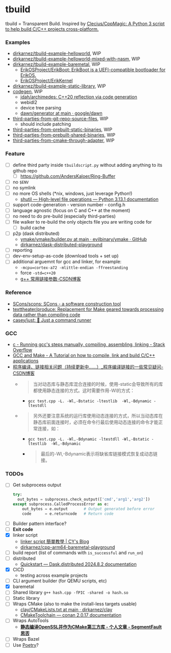 tbuild
======
tbuild = Transparent Build. Inspired by [Clecius/CppMagic: A Python 3 script to help build C/C++ projects cross-platform.](https://github.com/Clecius/CppMagic)

### Examples
- [dirkarnez/tbuild-example-helloworld](https://github.com/dirkarnez/tbuild-example-helloworld), WIP
- [dirkarnez/tbuild-example-helloworld-mixed-with-nasm](https://github.com/dirkarnez/tbuild-example-helloworld-mixed-with-nasm), WIP
- [dirkarnez/tbuild-example-baremetal](https://github.com/dirkarnez/tbuild-example-baremetal), WIP
  - [ErikOSProject/ErikBoot: ErikBoot is a UEFI-compatible bootloader for ErikOS.](https://github.com/ErikOSProject/ErikBoot)
  - [ErikOSProject/ErikKernel](https://github.com/ErikOSProject/ErikKernel)
- [dirkarnez/tbuild-example-static-library](https://github.com/dirkarnez/tbuild-example-static-library), WIP
- [codegen](./examples/codegen), WIP
  - [jdah/archimedes: C++20 reflection via code generation](https://github.com/jdah/archimedes)
  - webidl2
  - device tree parsing
  - [dawn/generator at main · google/dawn](https://github.com/google/dawn/tree/main/generator)
- [third-parties-from-git-repo-source-files](./examples/third-parties-from-git-repo), WIP
  - should include patching
- [third-parties-from-prebuilt-static-binaries](./examples/third-parties-from-git-repo), WIP
- [third-parties-from-prebuilt-shared-binaries](./examples/third-parties-from-git-repo), WIP
- [third-parties-from-cmake-through-adapter](./examples/third-parties-from-git-repo), WIP

### Feature
- [ ] define third party inside `tbuildscript.py` without adding anything to its github repo
  - [ ] https://github.com/AndersKaloer/Ring-Buffer
- [ ] no `$ENV`
- [ ] no symlink
- [ ] no more OS shells (*nix, windows, just leverage Python!)
  - [shutil — High-level file operations — Python 3.13.1 documentation](https://docs.python.org/3/library/shutil.html) 
- [ ] support code-generation
      - version number
      - config.h
- [ ] language agnostic (focus on C and C++ at the moment)
- [ ] no need to do pre-build (especially third-parties)
- [ ] file walker to re-build the only objects file you are writing code for
  - [ ] build cache
- [ ] p2p (dask distributed)
  - [ymake/ymake/builder.py at main · evilbinary/ymake · GitHub](https://github.com/evilbinary/ymake/blob/main/ymake/builder.py)
  - [dirkarnez/dask-distributed-playground](https://github.com/dirkarnez/dask-distributed-playground)
- [ ] reporting
- [ ] dev-env-setup-as-code (download tools + set up)
- [ ] additional arguemnt for gcc and linker, for example:
  - `-mcpu=cortex-a72 -mlittle-endian -ffreestanding`
  - force `-std=c++20`
  - [g++ 常用链接参数-CSDN博客](https://blog.csdn.net/yz930618/article/details/94987459)

### Reference
- [SCons/scons: SCons - a software construction tool](https://github.com/SCons/scons)
- [texttheater/produce: Replacement for Make geared towards processing data rather than compiling code](https://github.com/texttheater/produce)
- [casey/just: 🤖 Just a command runner](https://github.com/casey/just)

### GCC
- [c - Running gcc's steps manually, compiling, assembling, linking - Stack Overflow](https://stackoverflow.com/questions/8527743/running-gccs-steps-manually-compiling-assembling-linking)
- [GCC and Make - A Tutorial on how to compile, link and build C/C++ applications](https://www3.ntu.edu.sg/home/ehchua/programming/cpp/gcc_make.html)
- [程序编译、链接相关问题（持续更新中......）_程序编译链接的一些常见疑问-CSDN博客](https://blog.csdn.net/whyaiw/article/details/73658194)
  - > 当对动态库与静态库混合连接的时候，使用-static会导致所有的库都使用静态连接的方式。这时需要作用-Wl的方式：
    - `gcc test.cpp -L. -Wl,-Bstatic -ltestlib  -Wl,-Bdynamic -ltestdll `
  - > 另外还要注意系统的运行库使用动态连接的方式，所以当动态库在静态库前面连接时，必须在命令行最后使用动态连接的命令才能正常连接，如：
    - `gcc test.cpp -L. -Wl,-Bdynamic -ltestdll -Wl,-Bstatic -ltestlib  -Wl,-Bdynamic`
    - > 最后的-Wl,-Bdynamic表示将缺省库链接模式恢复成动态链接。

### TODOs
- [ ] Get subprocess output
  ```python
  try:
    out_bytes = subprocess.check_output(['cmd','arg1','arg2'])
  except subprocess.CalledProcessError as e:
      out_bytes = e.output       # Output generated before error
      code      = e.returncode   # Return code
  ```
- [ ] Builder pattern interface?
- [ ] **Exit code**
- [x] linker script
  - [linker script 簡單教學 | CY's Blog](https://evshary.com/2018/06/02/linker-script-%E7%B0%A1%E5%96%AE%E6%95%99%E5%AD%B8/#%E5%8F%96%E5%BE%97-section-%E7%9A%84%E4%BD%8D%E7%BD%AE)
  - [dirkarnez/cpp-arm64-baremetal-playground](https://github.com/dirkarnez/cpp-arm64-baremetal-playground)
- [ ] build report (list of commands with `is_successful` and `run_on`)
- [ ] distributed
  - [Quickstart — Dask.distributed 2024.8.2 documentation](https://distributed.dask.org/en/stable/quickstart.html)
- [x] CICD
  - testing across example projects
- [ ] CLI argument builder (for QEMU scripts, etc)
- [x] baremetal
- [ ] Shared library `g++ hash.cpp -fPIC -shared -o hash.so`
- [ ] Static library
- [ ] Wraps CMake (also to make the install-less targets usable)
  - [clay/CMakeLists.txt at main · dirkarnez/clay](https://github.com/dirkarnez/clay/blob/main/CMakeLists.txt) 
  - [CMakeToolchain — conan 2.0.17 documentation](https://docs.conan.io/2.0/reference/tools/cmake/cmaketoolchain.html) 
- [ ] Wraps AutoTools
  - [**静态编译OpenSSL并作为CMake第三方库 - 个人文章 - SegmentFault 思否**](https://segmentfault.com/a/1190000016017493)
- [ ] Wraps Bazel
- [ ] Use [Poetry](https://python-poetry.org/)?
